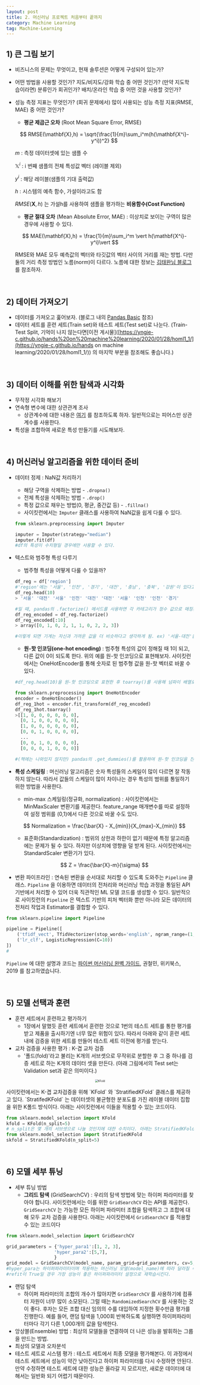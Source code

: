 ```yaml
---
layout: post
title: 2. 머신러닝 프로젝트 처음부터 끝까지
category: Machine Learning
tag: Machine-Learning
---
```


 

## 1) 큰 그림 보기

- 비즈니스의 문제는 무엇이고, 현재 솔루션은 어떻게 구성되어 있는가?

- 어떤 방법을 사용할 것인가?  지도/비지도/강화 학습 중 어떤 것인가? (만약 지도학습이라면) 분류인가 회귀인가?  배치/온라인 학습 중 어떤 것을 사용할 것인가?

- 성능 측정 지표는 무엇인가? (회귀 문제에서) 많이 사용되는 성능 측정 지표(RMSE, MAE) 중 어떤 것인가?

  - __평균 제곱근 오차__ (Root Mean Square Error, RMSE)

  $$
  RMSE(\mathbf{X},h) = \sqrt{\frac{1}{m}\sum_i^m(h(\mathbf{X^i}-y^i))^2}
  $$

  $m$ : 측정 데이터셋에 있는 샘플 수

  $\mathbb{X}^i$ : i 번째 샘플의 전체 특성값 벡터 (레이블 제외)

  $y^i$ : 해당 레이블(샘플의 기대 출력값)

  $h$ : 시스템의 예측 함수, 가설이라고도 함

  $RMSE(\mathbf{X},h)$ 는 가설h를 사용하여 샘플을 평가하는 __비용함수(Cost Function)__

  - __평균 절대 오차__ (Mean Absolute Error, MAE) : 이상치로 보이는 구역이 많은 경우에 사용할 수 있다.

  $$
  MAE(\mathbf{X},h) = \frac{1}{m}\sum_i^m \vert h(\mathbf{X^i}-y^i)\vert
  $$

  RMSE와 MAE 모두 예측값의 벡터와 타깃값의 벡터 사이의 거리를 재는 방법. 다만 둘의 거리 측정 방법인 노름(norm)이 다르다. 노름에 대한 정보는 [김태완님 블로그](http://taewan.kim/post/norm/) 를 참조하자.

<br/>

## 2) 데이터 가져오기

- 데이터를 가져오고 훑어보자. (블로그 내의 [Pandas Basic](https://yngie-c.github.io/python/2020/01/29/pandasbasic/) 참조)
- 데이터 세트를 훈련 세트(Train set)와 테스트 세트(Test set)로 나눈다. (Train-Test Split, 기억이 나지 않는다면[이전 게시물]([https://yngie-c.github.io/hands%20on%20machine%20learning/2020/01/28/homl1_1/](https://yngie-c.github.io/hands on machine learning/2020/01/28/homl1_1/)) 의 마지막 부분을 참조해도 좋습니다.)

<br/>

## 3) 데이터 이해를 위한 탐색과 시각화

- 무작정 시각화 해보기
- 연속형 변수에 대한 상관관계 조사
  - 상관계수에 대한 내용은 [여기](https://mansoostat.tistory.com/115) 를 참조하도록 하자. 일반적으로는 피어스만 상관계수를 사용한다.
- 특성을 조합하여 새로운 특성 만들기를 시도해보자.

<br/>

## 4) 머신러닝 알고리즘을 위한 데이터 준비

- 데이터 정제 : NaN값 처리하기

  - 해당 구역을 삭제하는 방법 -  `.dropna()`
  - 전체 특성을 삭제하는 방법 -  `.drop()`
  - 특정 값으로 채우는 방법(0, 평균, 중간값 등) - `.fillna()`
  - 사이킷런에서는 `Imputer` 클래스를 사용하여 NaN값을 쉽게 다룰 수 있다.

  ```python
  from sklearn.preprocessing import Imputer
  
  imputer = Imputer(strategy="median")
  imputer.fit(df)
  #df의 특성이 수치형일 경우에만 사용할 수 있다.
  ```

- 텍스트와 범주형 특성 다루기

  - 범주형 특성을 어떻게 다룰 수 있을까?

  ```python
  df_reg = df['region']
  #'region'에는 '서울', '인천', '경기', '대전', '충남', '충북', '강원'이 있다고 가정하자.
  df_reg.head(10)	
  > '서울' '대전' '서울' '인천' '대전' '대전' '서울' '인천' '인천' '경기'
  
  #일 때, pandas의 .factorize() 메서드를 사용하면 각 카테고리가 정수 값으로 매칭된다.
  df_reg_encoded = df_reg.factorize()
  df_reg_encoded[:10]
  > array([0, 1, 0, 2, 1, 1, 0, 2, 2, 3])
  
  #이렇게 되면 기계는 자신과 가까운 값을 더 비슷하다고 생각하게 됨. ex) '서울-대전'을 '서울-인천','서울-경기'보다 유사하다고 여기게 된다. 하지만 실제로는 그렇지 않은 경우가 많다. 그래서 등장하게 된 것이 원-핫 인코딩이다.
  ```

  - __원-핫 인코딩(one-hot encoding)__ : 범주형 특성의 값이 정해질 때 1이 되고, 다른 값이 0이 되도록 한다. 위의 예를 원-핫 인코딩으로 표현해보자. 사이킷런에서는 OneHotEncoder를 통해 숫자로 된 범주형 값을 원-핫 벡터로 바꿀 수 있다.

  ```python
  #df_reg.head(10)을 원-핫 인코딩으로 표현한 후 toarray()를 사용해 넘파이 배열로 변형하면 다음과 같은 결과가 나온다.
  
  from sklearn.preprocessing import OneHotEncoder
  encoder = OneHotEncoder()
  df_reg_1hot = encoder.fit_transform(df_reg_encoded)
  df_reg_1hot.toarray()
  >[[1, 0, 0, 0, 0, 0, 0],
    [0, 1, 0, 0, 0, 0, 0],
    [1, 0, 0, 0, 0, 0, 0],
    [0, 0, 1, 0, 0, 0, 0],
    ...
    [0, 0, 1, 0, 0, 0, 0],
    [0, 0, 0, 1, 0, 0, 0]]
  
  #(책에는 나와있지 않지만) pandas의 .get_dummies()를 활용하여 원-핫 인코딩을 진행하는 방법도 있다.
  ```

- **특성 스케일링** : 머신러닝 알고리즘은 숫자 특성들의 스케일이 많이 다르면 잘 작동하지 않는다. 따라서 값들의 스케일이 많이 차이나는 경우 특성의 범위를 통일하기 위한 방법을 사용한다.

  - min-max 스케일링(정규화, normalization) : 사이킷런에서는 MinMaxScaler 변환기를 제공한다. feature_range 매개변수를 따로 설정하여 설정 범위를 (0,1)에서 다른 것으로 바꿀 수도 있다.

  $$
  Normalization = \frac{\bar{X} - X_{min}}{X_{max}-X_{min}}
  $$

  - 표준화(Standardization) : 범위의 상한과 하한이 없기 때문에 특정 알고리즘에는 문제가 될 수 있다. 하지만 이상치에 영향을 덜 받게 된다. 사이킷런에서는 StandardScaler 변환기가 있다.

  $$
  Z = \frac{\bar{X}-m}{\sigma}
  $$

- 변환 파이프라인 : 연속된 변환을 순서대로 처리할 수 있도록 도와주는 `Pipeline` 클래스. `Pipeline` 을 이용하면 데이터의 전처리와 머신러닝 학습 과정을 통일된 API 기반에서 처리할 수 있어 더욱 직관적인 ML 모델 코드를 생성할 수 있다. 일반적으로 사이킷런의 `Pipeline` 은 텍스트 기반의 피처 벡터화 뿐만 아니라 모든 데이터의 전처리 작업과 Estimator를 결합할 수 있다.

```python
from sklearn.pipeline import Pipeline

pipeline = Pipeline([
    ('tfidf_vect', TfidVectorizer(stop_words='english', ngram_range=(1,2), max_df=300)),
    ('lr_clf', LogisticRegression(C=10))
])
# 
```

`Pipeline` 에 대한 설명과 코드는 [파이썬 머신러닝 완벽 가이드](http://www.yes24.com/Product/Goods/87044746?scode=032&OzSrank=1), 권철민, 위키북스, 2019 를 참고하였습니다.

<br/>

## 5) 모델 선택과 훈련

- 훈련 세트에서 훈련하고 평가하기
  - 1장에서 말했듯 훈련 세트에서 훈련한 것으로 1번의 테스트 세트를 통한 평가를 받고 제품을 출시하기엔 너무 많은 위험이 있다. 따라서 아래와 같이 훈련 세트 내에 검증을 위한 세트를 만들어 테스트 세트 이전에 평가를 받는다. 
- 교차 검증을 사용한 평가 : K-겹 교차 검증
  - '폴드(fold)'라고 불리는 K개의 서브셋으로 무작위로 분할한 후 그 중 하나를 검증 세트로 하는 K개의 데이터 셋을 만든다. (아래 그림에서의 Test set는 Validation set과 같은 의미이다.)

<p align="center"><img src="https://cdn-images-1.medium.com/max/1600/1*rgba1BIOUys7wQcXcL4U5A.png" alt="KFold" style="zoom:50%;" /></p>
사이킷런에서는 K-겹 교차검증을 위해 `KFold` 와 `StratifiedKFold` 클래스를 제공하고 있다. `StratifedKFold` 는 데이터셋의 불균형한 분포도를 가진 레이블 데이터 집합을 위한 K폴드 방식이다. 아래는 사이킷런에서 이들을 적용할 수 있는 코드이다.

```python
from sklearn.model_selection import KFold
kfold = KFold(n_split=5)
# n_split은 몇 개의 서브셋으로 나눌 것인지에 대한 수치이다. 아래는 StratifiedKFold를 적용하는 코드이다.
from sklearn.model_selection import StratifiedKFold
skfold = StratifiedKFold(n_split=5)
```

<br/>

## 6) 모델 세부 튜닝

- 세부 튜닝 방법
  - **그리드 탐색** (GridSearchCV) : 우리의 탐색 방법에 맞는 하이퍼 파라미터를 찾아야 합니다. 사이킷런에서는 이를 위한 `GridSearchCV` 라는 API를 제공한다. `GridSearchCV` 는 가능한 모든 하이퍼 파라미터 조합을 탐색하고 그 조합에 대해 모두 교차 검증을 사용한다. 아래는 사이킷런에서 `GridSearchCV` 를 적용할 수 있는 코드이다

```python
from sklearn.model_selection import GridSearchCV

grid_parameters = {'hyper_para1':[1, 2, 3],
                  'hyper_para2':[5,7],
                  }
grid_model = GridSearchCV(model_name, param_grid=grid_parameters, cv=5, refit=True)
#hyper_para는 하이퍼파라미터이며 적용하는 머신러닝 모델(model_name)에 따라 달라질 수 있다.
#refit이 True일 경우 가장 성능이 좋은 하이퍼파라미터 설정으로 재학습시킨다.
```



- 랜덤 탐색
  - 하이퍼 파라미터의 조합의 개수가 많아지면 `GridSearchCV` 를 사용하기에 컴퓨터 자원이 너무 많이 소모된다. 그럴 때는 `RandomizedSearchCV` 를 사용하는 것이 좋다. 후자는 모든 조합 대신 임의의 수를 대입하여 지정한 횟수만큼 평가를 진행한다. 예를 들어, 랜덤 탐색을 1,000회 반복하도록 실행하면 하이퍼파라미터마다 각기 다른 1,000개의 값을 탐색한다.
- 앙상블(Ensemble) 방법 : 최상의 모델들을 연결하여 더 나은 성능을 발휘하는 그룹을 만드는 방법.
- 최상의 모델과 오차분석
- 테스트 세트로 시스템 평가 : 테스트 세트에서 최종 모델을 평가해본다. 이 과정에서 테스트 세트에서 성능이 약간 낮아진다고 하이퍼 파라미터를 다시 수정하면 안된다. 만약 수정하면 테스트 세트에 대한 성능은 올라갈 지 모르지만, 새로운 데이터에 대해서는 일반화 되기 어렵기 때문이다.

